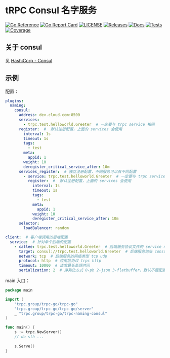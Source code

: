 # tRPC Consul 名字服务

[![Go Reference](https://pkg.go.dev/badge/github.com/trpc-ecosystem/go-naming-consul.svg)](https://pkg.go.dev/github.com/trpc-ecosystem/go-naming-consul)
[![Go Report Card](https://goreportcard.com/badge/github.com/trpc.group/trpc-go/trpc-naming-consul)](https://goreportcard.com/report/github.com/trpc.group/trpc-go/trpc-naming-consul)
[![LICENSE](https://img.shields.io/github/license/trpc-ecosystem/go-naming-consul.svg?style=flat-square)](https://github.com/trpc-ecosystem/go-naming-consul/blob/main/LICENSE)
[![Releases](https://img.shields.io/github/release/trpc-ecosystem/go-naming-consul.svg?style=flat-square)](https://github.com/trpc-ecosystem/go-naming-consul/releases)
[![Docs](https://img.shields.io/badge/docs-latest-green)](http://test.trpc.group.woa.com/docs/)
[![Tests](https://github.com/trpc-ecosystem/go-naming-consul/actions/workflows/prc.yaml/badge.svg)](https://github.com/trpc-ecosystem/go-naming-consul/actions/workflows/prc.yaml)
[![Coverage](https://codecov.io/gh/trpc-ecosystem/go-naming-consul/branch/main/graph/badge.svg)](https://app.codecov.io/gh/trpc-ecosystem/go-naming-consul/tree/main)

## 关于 consul

见 [HashiCorp - Consul](https://www.consul.io/) 

## 示例
配置：
```yaml
plugins:
  naming:
    consul:
      address: dev.cloud.com:8500
      services:
        - trpc.test.helloworld.Greeter  # 一定要与 trpc service 相同
      register:  #  默认注册配置，上面的 services 会使用
        interval: 1s
        timeout: 1s
        tags:
          - test
        meta:
          appid: 1
        weight: 10
        deregister_critical_service_after: 10m
      services_register:  # 独立注册配置，不同服务可以有不同配置
        - service: trpc.test.helloworld.Greeter  # 一定要与 trpc service 相同
          register:  #  默认注册配置，上面的 services 会使用
            interval: 1s
            timeout: 1s
            tags:
              - test
            meta:
              appid: 1
            weight: 10
            deregister_critical_service_after: 10m
      selector:
        loadBalancer: random

client:  # 客户端调用的后端配置
  service:  # 针对单个后端的配置
    - callee: trpc.test.helloworld.Greeter  # 后端服务协议文件的 service name, 如何 callee 和下面的 name 一样，那只需要配置一个即可
      target: consul://trpc.test.helloworld.Greeter  # 后端服务地址 consul
      network: tcp  # 后端服务的网络类型 tcp udp
      protocol: http  # 应用层协议 trpc http
      timeout: 10000  # 请求最长处理时间
      serialization: 2  # 序列化方式 0-pb 2-json 3-flatbuffer，默认不要配置

```

main 入口：
```go
package main

import (
    "trpc.group/trpc-go/trpc-go"
    "trpc.group/trpc-go/trpc-go/server"
    _ "trpc.group/trpc-go/trpc-naming-consul"
)

func main() {
    s := trpc.NewServer()
    // do sth ...
    
    s.Serve()
}
```
